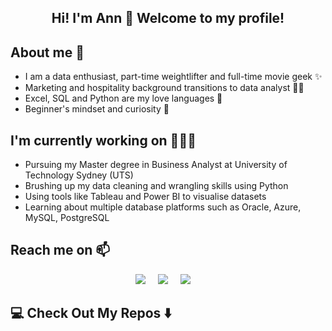 <h2  align="center"> Hi! I'm Ann 👋 Welcome to my profile! 

## About me 🌱
- I am a data enthusiast, part-time weightlifter and full-time movie geek ✨
- Marketing and hospitality background transitions to data analyst 💁‍♀️
- Excel, SQL and Python are my love languages 📖
- Beginner's mindset and curiosity 🧠

## I'm currently working on 🚴🏻‍♀️

- Pursuing my Master degree in Business Analyst at University of Technology Sydney (UTS)
- Brushing up my data cleaning and wrangling skills using Python
- Using tools like Tableau and Power BI to visualise datasets
- Learning about multiple database platforms such as Oracle, Azure, MySQL, PostgreSQL


## Reach me on 📫</h2>
<p align="center">
  <a target="_blank"href="https://www.linkedin.com/in/antran-28/"><img src="https://img.shields.io/badge/linkedin-%230077B5.svg?&style=for-the-badge&logo=linkedin&logoColor=white" /></a>&nbsp;&nbsp;&nbsp;&nbsp;
  <a target="_blank"href="https://www.instagram.com/itsmyannie/"><img src="https://img.shields.io/badge/Instagram-%23E4405F.svg?style=for-the-badge&logo=Instagram&logoColor=white" /></a>&nbsp;&nbsp;&nbsp;&nbsp;
  <a href="mailto:tranthuyan.198@gmail.com?subject=Hello%20Ileri,%20From%20Github"><img src="https://img.shields.io/badge/gmail-%23D14836.svg?&style=for-the-badge&logo=gmail&logoColor=white" /></a>&nbsp;&nbsp;&nbsp;&nbsp;
</p>


## 💻 Check Out My Repos ⬇️ </h2>




<!--
**antran28/antran28** is a ✨ _special_ ✨ repository because its `README.md` (this file) appears on your GitHub profile.

Here are some ideas to get you started:

- 🔭 I’m currently working on ...
- 🌱 I’m currently learning ...
- 👯 I’m looking to collaborate on ...
- 🤔 I’m looking for help with ...
- 💬 Ask me about ...
- 📫 How to reach me: ...
- 😄 Pronouns: ...
- ⚡ Fun fact: ...
-->
